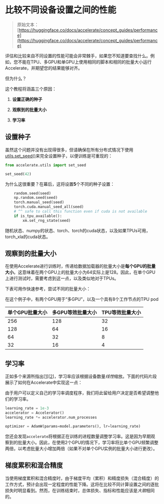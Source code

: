 # 比较不同设备设置之间的性能

> 原始文本：[https://huggingface.co/docs/accelerate/concept_guides/performance](https://huggingface.co/docs/accelerate/concept_guides/performance)

评估和比较来自不同设置的性能可能会非常棘手，如果您不知道要查找什么。例如，您不能在TPU、多GPU和单GPU上使用相同的脚本和相同的批量大小运行Accelerate，并期望您的结果能够对齐。

但为什么？

这个教程将涵盖三个原因：

1.  **设置正确的种子**

1.  **观察到的批量大小**

1.  **学习率**

## 设置种子

虽然这个问题并没有出现得很多，但请确保在所有分布式情况下使用[utils.set_seed()](/docs/accelerate/v0.27.2/en/package_reference/utilities#accelerate.utils.set_seed)来完全设置种子，以便训练是可重现的：

```py
from accelerate.utils import set_seed

set_seed(42)
```

为什么这很重要？在幕后，这将设置**5**个不同的种子设置：

```py
    random.seed(seed)
    np.random.seed(seed)
    torch.manual_seed(seed)
    torch.cuda.manual_seed_all(seed)
    # ^^ safe to call this function even if cuda is not available
    if is_tpu_available():
        xm.set_rng_state(seed)
```

随机状态、numpy的状态、torch、torch的cuda状态，以及如果TPUs可用，torch_xla的cuda状态。

## 观察到的批量大小

在使用Accelerate进行训练时，传递给数据加载器的批量大小是**每个GPU的批量大小**。这意味着在两个GPU上的批量大小为64实际上是128。因此，在单个GPU上进行测试时，需要考虑到这一点，以及类似地对于TPUs。

下表可用作快速参考，尝试不同的批量大小：

在这个例子中，有两个GPU用于“多GPU”，以及一个具有8个工作节点的TPU pod

| 单个GPU批量大小 | 多GPU等效批量大小 | TPU等效批量大小 |
| --- | --- | --- |
| 256 | 128 | 32 |
| 128 | 64 | 16 |
| 64 | 32 | 8 |
| 32 | 16 | 4 |

## 学习率

正如多个来源所指出[[1](https://aws.amazon.com/blogs/machine-learning/scalable-multi-node-deep-learning-training-using-gpus-in-the-aws-cloud/)][[2](https://docs.nvidia.com/clara/clara-train-sdk/pt/model.html#classification-models-multi-gpu-training)]，学习率应该根据设备数量*线性*缩放。下面的代码片段展示了如何在Accelerate中实现这一点：

由于用户可以定义自己的学习率调度程序，我们将此留给用户决定是否希望调整他们的学习率。

```py
learning_rate = 1e-3
accelerator = Accelerator()
learning_rate *= accelerator.num_processes

optimizer = AdamW(params=model.parameters(), lr=learning_rate)
```

您还会发现`accelerate`将根据正在训练的进程数量调整学习率。这是因为早期观察到的批量大小。因此，在使用2个GPU的情况下，学习率将比单个GPU频繁调整两倍，以考虑批量大小增加两倍（如果不对单个GPU实例的批量大小进行更改）。

## 梯度累积和混合精度

当使用梯度累积和混合精度时，由于梯度平均（累积）和精度损失（混合精度）的工作方式，预计会出现一定程度的性能下降。这将在比较不同计算设置之间的逐批损失时明显看到。然而，在训练结束时，总体损失、指标和性能应该是*大致*相同的。
